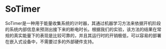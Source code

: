 # SoTimer
SoTimer是一种用于能量收集系统的计时器，其通过机器学习方法来依据开机阶段的系统内部信息来预测出接下来的断电时长。根据我们的实验，该方法的结果在常规的真实能量下的表现是比较可靠的，并且其运行时的开销极低，可以容易的部署在嵌入式设备中，不需要过多的外部硬件支持。
